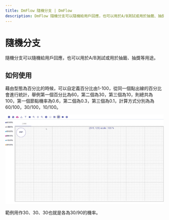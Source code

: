 ```yaml
---
title: DmFlow 隨機分支 | DmFlow
description: DmFlow 隨機分支可以隨機給用戶回應，也可以用於A/B測試或用於抽籤、抽獎等用途。
---
```


# 隨機分支

隨機分支可以隨機給用戶回應，也可以用於A/B測試或用於抽籤、抽獎等用途。

## 如何使用

藉由型態為百分比的時候，可以自定義百分比由1-100，從同一個點出線的百分比會進行統計，舉例第一個百分比為60，第二個為30，第三個為10，則總共為100，第一個節點機率為0.6，第二個為0.3，第三個為0.1，計算方式分別為為60/100，30/100，10/100。


![DmFlow 隨機分支範例](../../../../../../images/tw/random-branch-example.gif "DmFlow 隨機分支範例")

範例用作30、30、30也就是各為30/90的機率。

